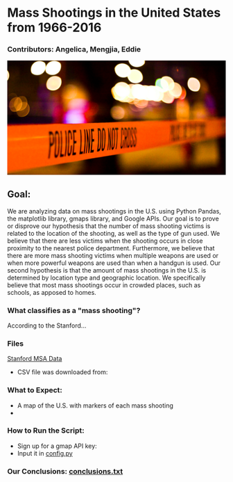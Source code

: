 # Mass Shootings in the United States from 1966-2016

### Contributors: Angelica, Mengjia, Eddie

![shootings](Images/policetape.png)

## Goal:

We are analyzing data on mass shootings in the U.S. using Python Pandas, the matplotlib library, gmaps library, and Google APIs. Our goal is to prove or disprove our hypothesis that the number of mass shooting victims is related to the location of the shooting, as well as the type of gun used. We believe that there are less victims when the shooting occurs in close proximity to the nearest police department. Furthermore, we believe that there are more mass shooting victims when multiple weapons are used or when more powerful weapons are used than when a handgun is used. Our second hypothesis is that the amount of mass shootings in the U.S. is determined by location type and geographic location. We specifically believe that most mass shootings occur in crowded places, such as schools, as apposed to homes. 

### What classifies as a "mass shooting"?
According to the Stanford...

### Files
[Stanford MSA Data](Stanford_MSA_Shooting.csv)

* CSV file was downloaded from: []()

### What to Expect:

* A map of the U.S. with markers of each mass shooting
* 

### How to Run the Script:
* Sign up for a gmap API key: []()
* Input it in [config.py](config.py)

### Our Conclusions: [conclusions.txt](conclusions.txt)



